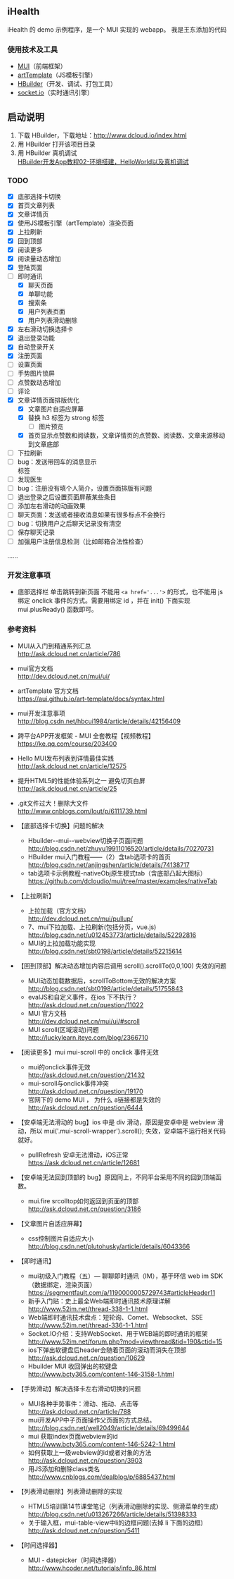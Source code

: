 ## iHealth
iHealth 的 demo 示例程序，是一个 MUI 实现的 webapp。
我是王东添加的代码

### 使用技术及工具
* [MUI](http://www.dcloud.io/mui.html)（前端框架）
* [artTemplate](https://aui.github.io/art-template/docs/syntax.html)（JS模板引擎）
* [HBuilder](http://www.dcloud.io/index.html)（开发、调试、打包工具）
* [socket.io](https://socket.io/docs/)（实时通讯引擎）

## 启动说明
1. 下载 HBuilder，下载地址：http://www.dcloud.io/index.html
2. 用 HBuilder 打开该项目目录
3. 用 HBuilder 真机调试  
  [HBuilder开发App教程02-环境搭建，HelloWorld以及真机调试](http://blog.csdn.net/uikoo9/article/details/46734079)

### TODO

- [x] 底部选择卡切换
- [x] 首页文章列表
- [x] 文章详情页
- [x] 使用JS模板引擎（artTemplate）渲染页面
- [x] 上拉刷新
- [x] 回到顶部
- [x] 阅读更多
- [x] 阅读量动态增加
- [x] 登陆页面
- [ ] 即时通讯
    - [x] 聊天页面
    - [x] 单聊功能
    - [x] 搜索条
    - [x] 用户列表页面
    - [x] 用户列表滑动删除
- [x] 左右滑动切换选择卡
- [x] 退出登录功能
- [x] 自动登录开关
- [x] 注册页面
- [ ] 设置页面
- [ ] 手势图片锁屏
- [ ] 点赞数动态增加
- [ ] 评论
- [x] 文章详情页面排版优化
    - [x] 文章图片自适应屏幕
    - [x] 替换 h3 标签为 strong 标签
		- [ ] 图片预览
	- [x] 首页显示点赞数和阅读数，文章详情页的点赞数、阅读数、文章来源移动到文章底部
- [ ] 下拉刷新
- [ ] bug：发送带回车的消息显示 <br/> 标签
- [ ] 发现医生
- [ ] bug：注册没有填个人简介，设置页面排版有问题
- [ ] 退出登录之后设置页面屏蔽某些条目
- [ ] 添加左右滑动的动画效果
- [ ] 聊天页面：发送或者接收消息如果有很多标点不会换行
- [ ] bug：切换用户之后聊天记录没有清空
- [ ] 保存聊天记录
- [ ] 加强用户注册信息检测（比如邮箱合法性检查）

……

### 开发注意事项
* 底部选择栏 单击跳转到新页面 不能用 ```<a href='...'>``` 的形式，也不能用 js 绑定 onclick 事件的方式。需要用绑定 id ，并在 init() 下面实现 mui.plusReady() 函数即可。


### 参考资料
* MUI从入门到精通系列汇总  
http://ask.dcloud.net.cn/article/786

* mui官方文档  
http://dev.dcloud.net.cn/mui/ui/

* artTemplate 官方文档  
https://aui.github.io/art-template/docs/syntax.html

* mui开发注意事项  
http://blog.csdn.net/hbcui1984/article/details/42156409

* 跨平台APP开发框架 - MUI 全套教程【视频教程】  
https://ke.qq.com/course/203400

* Hello MUI发布列表到详情最佳实践  
http://ask.dcloud.net.cn/article/12575

* 提升HTML5的性能体验系列之一 避免切页白屏  
http://ask.dcloud.net.cn/article/25

* .git文件过大！删除大文件  
http://www.cnblogs.com/lout/p/6111739.html

* 【底部选择卡切换】问题的解决
    * Hbuilder--mui--webview切换子页面问题  
    http://blog.csdn.net/zhuyu19911016520/article/details/70270731
    * HBuilder mui入门教程——（2）含tab选项卡的首页  
    http://blog.csdn.net/anjingshen/article/details/74138717
    * tab选项卡示例教程-nativeObj原生模式tab（含底部凸起大图标）  
    https://github.com/dcloudio/mui/tree/master/examples/nativeTab

* 【上拉刷新】
    * 上拉加载（官方文档）  
      http://dev.dcloud.net.cn/mui/pullup/
    * 7、mui下拉加载、上拉刷新(包括分页，vue.js)  
      http://blog.csdn.net/u012453773/article/details/52292816
    * MUI的上拉加载功能实现  
      http://blog.csdn.net/sbt0198/article/details/52215614

* 【回到顶部】解决动态增加内容后调用 scroll().scrollTo(0,0,100) 失效的问题
    * MUI动态加载数据后，scrollToBottom无效的解决方案  
      http://blog.csdn.net/sbt0198/article/details/51755843
    * evalJS和自定义事件，在ios 下不执行？  
      http://ask.dcloud.net.cn/question/11022
    * MUI 官方文档  
      http://dev.dcloud.net.cn/mui/ui/#scroll
    * MUI scroll(区域滚动)问题  
      http://luckylearn.iteye.com/blog/2366710
      
* 【阅读更多】mui mui-scroll 中的 onclick 事件无效  
    * mui的onclick事件无效  
      http://ask.dcloud.net.cn/question/21432
    * mui-scroll与onclick事件冲突  
      http://ask.dcloud.net.cn/question/19170
    * 官网下的 demo MUI ， 为什么 a链接都是失效的  
      http://ask.dcloud.net.cn/question/6444
      
* 【安卓端无法滑动的 bug】ios 中是 div 滑动，原因是安卓中是 webview 滑动，所以 mui('.mui-scroll-wrapper').scroll(); 失效，安卓端不运行相关代码就好。
    * pullRefresh 安卓无法滑动，iOS正常  
      https://ask.dcloud.net.cn/article/12681
      
* 【安卓端无法回到顶部的 bug】原因同上，不同平台采用不同的回到顶端函数。
    * mui.fire srcolltop如何返回到页面的顶部  
      http://ask.dcloud.net.cn/question/3186
      
* 【文章图片自适应屏幕】
    * css控制图片自适应大小  
      http://blog.csdn.net/plutohusky/article/details/6043366
      
* 【即时通讯】
    * mui初级入门教程（五）— 聊聊即时通讯（IM），基于环信 web im SDK（数据绑定，渲染页面）  
      https://segmentfault.com/a/1190000005729743#articleHeader11
    * 新手入门贴：史上最全Web端即时通讯技术原理详解  
      http://www.52im.net/thread-338-1-1.html
    * Web端即时通讯技术盘点：短轮询、Comet、Websocket、SSE  
      http://www.52im.net/thread-336-1-1.html
    * Socket.IO介绍：支持WebSocket、用于WEB端的即时通讯的框架  
      http://www.52im.net/forum.php?mod=viewthread&tid=190&ctid=15
    * ios下弹出软键盘后header会随着页面的滚动而消失在顶部  
      http://ask.dcloud.net.cn/question/10629
    * Hbuilder MUI 收回弹出的软键盘  
      http://www.bcty365.com/content-146-3158-1.html

* 【手势滑动】解决选择卡左右滑动切换的问题
	* MUI各种手势事件：滑动、拖动、点击等  
	  http://ask.dcloud.net.cn/article/788
	* mui开发APP中子页面操作父页面的方式总结。  
	  http://blog.csdn.net/well2049/article/details/69499644
	* mui 获取index页面webview的id  
	  http://www.bcty365.com/content-146-5242-1.html  
	* 如何获取上一级webview的id或者对象的方法  
	  http://ask.dcloud.net.cn/question/3903
	* 用JS添加和删除class类名  
	  http://www.cnblogs.com/dealblog/p/6885437.html
 
* 【列表滑动删除】列表滑动删除的实现  
  * HTML5培训第14节课堂笔记（列表滑动删除的实现、侧滑菜单的生成）  
    http://blog.csdn.net/u013267266/article/details/51398333
  * 关于输入框，mui-table-view中li的边框问题(去掉 li 下面的边框)  
    http://ask.dcloud.net.cn/question/5411

* 【时间选择器】  
  * MUI - datepicker（时间选择器）  
    http://www.hcoder.net/tutorials/info_86.html
